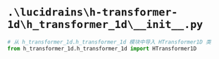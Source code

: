# `.\lucidrains\h-transformer-1d\h_transformer_1d\__init__.py`

```py
# 从 h_transformer_1d.h_transformer_1d 模块中导入 HTransformer1D 类
from h_transformer_1d.h_transformer_1d import HTransformer1D
```